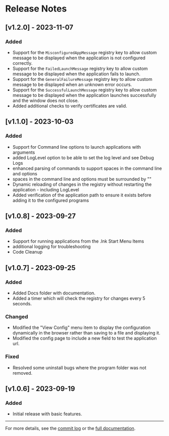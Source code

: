 ﻿# Release Notes

## [v1.2.0] - 2023-11-07

### Added
- Support for the `MisconfiguredAppMessage` registry key to allow custom message to be displayed when the application is not configured correctly.
- Support for the `FailedLaunchMessage` registry key to allow custom message to be displayed when the application fails to launch.
- Support for the `GeneralFailureMessage` registry key to allow custom message to be displayed when an unknown error occurs.
- Support for the `SuccessfulLaunchMessage` registry key to allow custom message to be displayed when the application launches successfully and the window does not close.
- Added additional checks to verify certificates are valid.


## [v1.1.0] - 2023-10-03

### Added
- Support for Command line options to launch applications with arguments
- added LogLevel option to be able to set the log level and see Debug Logs
- enhanced parsing of commands to support spaces in the command line and options
- spaces in the command line and options must be surrounded by ""
- Dynamic reloading of changes in the registry without restarting the application - including LogLevel
- Added verification of the application path to ensure it exists before adding it to the configured programs


## [v1.0.8] - 2023-09-27

### Added
- Support for running applications from the .lnk Start Menu Items
- additional logging for troubleshooting
- Code Cleanup


## [v1.0.7] - 2023-09-25

### Added
- Added Docs folder with documentation.
- Added a timer which will check the registry for changes every 5 seconds.

### Changed
- Modified the "View Config" menu item to display the configuration dynamically in the browser rather than saving to a file and displaying it.
- Modified the config page to include a new field to test the application url.

### Fixed
- Resolved some uninstall bugs where the program folder was not removed.

## [v1.0.6] - 2023-09-19

### Added
- Initial release with basic features.
---

For more details, see the [commit log](https://github.com/leonletto/localhost-app-launcher/commits) or the [full documentation](https://github.com/leonletto/localhost-app-launcher/blob/main/Docs/Docs.md).
